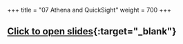 +++
title = "07 Athena and QuickSight"
weight = 700
+++

## [Click to open slides](./slides/700.pdf){:target="_blank"}